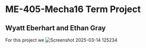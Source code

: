 # ME-405-Mecha16 Term Project
## Wyatt Eberhart and Ethan Gray


For this project we
![Screenshot 2025-03-14 125234](https://github.com/user-attachments/assets/0f2ebb8d-ea97-4c1e-b965-92ead0117f1e)
